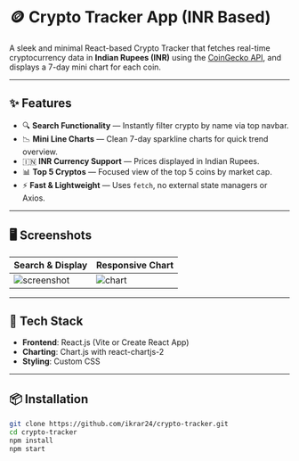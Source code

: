 # 🪙 Crypto Tracker App (INR Based)

A sleek and minimal React-based Crypto Tracker that fetches real-time cryptocurrency data in **Indian Rupees (INR)** using the [CoinGecko API](https://www.coingecko.com/en/api), and displays a 7-day mini chart for each coin.

---

## ✨ Features

- 🔍 **Search Functionality** — Instantly filter crypto by name via top navbar.
- 📉 **Mini Line Charts** — Clean 7-day sparkline charts for quick trend overview.
- 🇮🇳 **INR Currency Support** — Prices displayed in Indian Rupees.
- 📊 **Top 5 Cryptos** — Focused view of the top 5 coins by market cap.
- ⚡ **Fast & Lightweight** — Uses `fetch`, no external state managers or Axios.

---

## 🖥️ Screenshots

| Search & Display | Responsive Chart |
|------------------|------------------|
| ![screenshot](./assets/screenshot1.png) | ![chart](./assets/chart.png) |

---

## 🚀 Tech Stack

- **Frontend**: React.js (Vite or Create React App)
- **Charting**: Chart.js with react-chartjs-2
- **Styling**: Custom CSS

---

## 📦 Installation

```bash
git clone https://github.com/ikrar24/crypto-tracker.git
cd crypto-tracker
npm install
npm start
